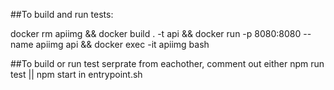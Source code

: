 ##To build and run tests:

docker rm apiimg && docker build . -t api && docker run -p 8080:8080 --name apiimg api && docker exec -it apiimg bash

##To build or run test serprate from eachother,
comment out either npm run test || npm start in entrypoint.sh 
